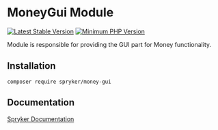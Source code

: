 # MoneyGui Module
[![Latest Stable Version](https://poser.pugx.org/spryker/money-gui/v/stable.svg)](https://packagist.org/packages/spryker/money-gui)
[![Minimum PHP Version](https://img.shields.io/badge/php-%3E%3D%208.1-8892BF.svg)](https://php.net/)

Module is responsible for providing the GUI part for Money functionality.

## Installation

```
composer require spryker/money-gui
```

## Documentation

[Spryker Documentation](https://docs.spryker.com)
